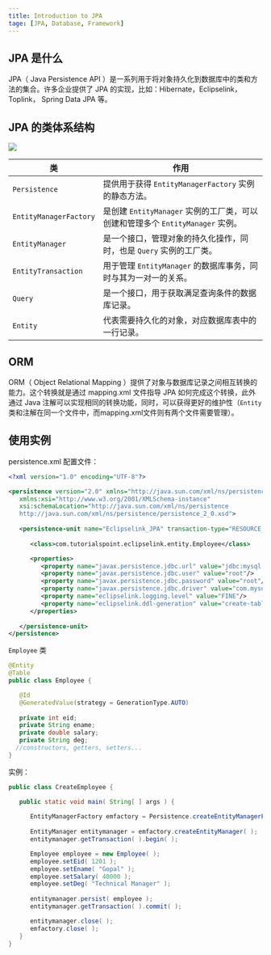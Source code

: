 ```yaml
---
title: Introduction to JPA
tage: [JPA, Database, Framework]
---
```


## JPA 是什么

JPA（ Java Persistence API ）是一系列用于将对象持久化到数据库中的类和方法的集合。许多企业提供了 JPA 的实现，比如：Hibernate，Eclipselink，Toplink， Spring Data JPA 等。

## JPA 的类体系结构

![](img/jpa_class_relationships.png)

| 类                     | 作用                                                         |
| ---------------------- | ------------------------------------------------------------ |
| `Persistence`          | 提供用于获得 `EntityManagerFactory` 实例的静态方法。         |
| `EntityManagerFactory` | 是创建 `EntityManager` 实例的工厂类，可以创建和管理多个 `EntityManager` 实例。 |
| `EntityManager`        | 是一个接口，管理对象的持久化操作，同时，也是 `Query` 实例的工厂类。 |
| `EntityTransaction`    | 用于管理 `EntityManager` 的数据库事务，同时与其为一对一的关系。 |
| `Query`                | 是一个接口，用于获取满足查询条件的数据库记录。               |
| `Entity`               | 代表需要持久化的对象，对应数据库表中的一行记录。             |

## ORM

ORM（ Object Relational Mapping ）提供了对象与数据库记录之间相互转换的能力。这个转换就是通过 mapping.xml 文件指导 JPA 如何完成这个转换，此外通过 Java 注解可以实现相同的转换功能，同时，可以获得更好的维护性（`Entity` 类和注解在同一个文件中，而mapping.xml文件则有两个文件需要管理）。

## 使用实例

persistence.xml 配置文件：

```xml
<?xml version="1.0" encoding="UTF-8"?>

<persistence version="2.0" xmlns="http://java.sun.com/xml/ns/persistence"
   xmlns:xsi="http://www.w3.org/2001/XMLSchema-instance" 
   xsi:schemaLocation="http://java.sun.com/xml/ns/persistence 
   http://java.sun.com/xml/ns/persistence/persistence_2_0.xsd">
   
   <persistence-unit name="Eclipselink_JPA" transaction-type="RESOURCE_LOCAL">
   
      <class>com.tutorialspoint.eclipselink.entity.Employee</class>

      <properties>
         <property name="javax.persistence.jdbc.url" value="jdbc:mysql://localhost:3306/jpadb"/>
         <property name="javax.persistence.jdbc.user" value="root"/>
         <property name="javax.persistence.jdbc.password" value="root"/>
         <property name="javax.persistence.jdbc.driver" value="com.mysql.jdbc.Driver"/>
         <property name="eclipselink.logging.level" value="FINE"/>
         <property name="eclipselink.ddl-generation" value="create-tables"/>
      </properties>
      
   </persistence-unit>
</persistence>
```

`Employee` 类

```java
@Entity
@Table
public class Employee {

   @Id
   @GeneratedValue(strategy = GenerationType.AUTO) 	
   
   private int eid;
   private String ename;
   private double salary;
   private String deg;
  //constructors, getters, setters...
}
```

实例：

```java
public class CreateEmployee {

   public static void main( String[ ] args ) {
   
      EntityManagerFactory emfactory = Persistence.createEntityManagerFactory( "Eclipselink_JPA" );
      
      EntityManager entitymanager = emfactory.createEntityManager( );
      entitymanager.getTransaction( ).begin( );

      Employee employee = new Employee( ); 
      employee.setEid( 1201 );
      employee.setEname( "Gopal" );
      employee.setSalary( 40000 );
      employee.setDeg( "Technical Manager" );
      
      entitymanager.persist( employee );
      entitymanager.getTransaction( ).commit( );

      entitymanager.close( );
      emfactory.close( );
   }
}
```







